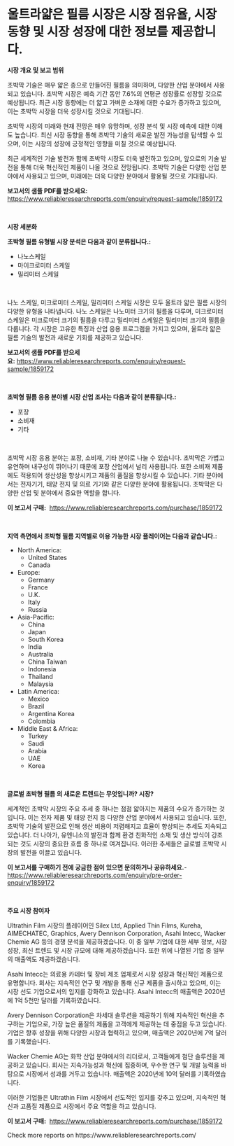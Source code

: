<p><h1>울트라얇은 필름 시장은 시장 점유율, 시장 동향 및 시장 성장에 대한 정보를 제공합니다.</h1></p><p><strong>시장 개요 및 보고 범위</strong></p>
<p><p>초박막 기술은 매우 얇은 층으로 만들어진 필름을 의미하며, 다양한 산업 분야에서 사용되고 있습니다. 초박막 시장은 예측 기간 동안 7.6%의 연평균 성장률로 성장할 것으로 예상됩니다. 최근 시장 동향에는 더 얇고 가벼운 소재에 대한 수요가 증가하고 있으며, 이는 초박막 시장을 더욱 성장시킬 것으로 기대됩니다.</p><p>초박막 시장의 미래와 현재 전망은 매우 유망하며, 성장 분석 및 시장 예측에 대한 이해도 높습니다. 최신 시장 동향을 통해 초박막 기술의 새로운 발전 가능성을 탐색할 수 있으며, 이는 시장의 성장에 긍정적인 영향을 미칠 것으로 예상됩니다.</p><p>최근 세계적인 기술 발전과 함께 초박막 시장도 더욱 발전하고 있으며, 앞으로의 기술 발전을 통해 더욱 혁신적인 제품이 나올 것으로 전망됩니다. 초박막 기술은 다양한 산업 분야에서 사용되고 있으며, 미래에는 더욱 다양한 분야에서 활용될 것으로 기대됩니다.</p></p>
<p><strong>보고서의 샘플 PDF를 받으세요:</strong> <a href="https://www.reliableresearchreports.com/enquiry/request-sample/1859172">https://www.reliableresearchreports.com/enquiry/request-sample/1859172</a></p>
<p>&nbsp;</p>
<p><strong>시장 세분화</strong></p>
<p><strong>초박형 필름 유형별 시장 분석은 다음과 같이 분류됩니다.:</strong></p>
<p><ul><li>나노스케일</li><li>마이크로미터 스케일</li><li>밀리미터 스케일</li></ul></p>
<p>&nbsp;</p>
<p><p>나노 스케일, 미크로미터 스케일, 밀리미터 스케일 시장은 모두 울트라 얇은 필름 시장의 다양한 유형을 나타냅니다. 나노 스케일은 나노미터 크기의 필름을 다루며, 미크로미터 스케일은 미크로미터 크기의 필름을 다루고 밀리미터 스케일은 밀리미터 크기의 필름을 다룹니다. 각 시장은 고유한 특징과 산업 응용 프로그램을 가지고 있으며, 울트라 얇은 필름 기술의 발전과 새로운 기회를 제공하고 있습니다.</p></p>
<p><strong>보고서의 샘플 PDF를 받으세요:</strong>&nbsp;<a href="https://www.reliableresearchreports.com/enquiry/request-sample/1859172">https://www.reliableresearchreports.com/enquiry/request-sample/1859172</a></p>
<p>&nbsp;</p>
<p><strong> 초박형 필름 응용 분야별 시장 산업 조사는 다음과 같이 분류됩니다.:</strong></p>
<p><ul><li>포장</li><li>소비재</li><li>기타</li></ul></p>
<p>&nbsp;</p>
<p><p>초박막 시장 응용 분야는 포장, 소비재, 기타 분야로 나눌 수 있습니다. 초박막은 가볍고 유연하며 내구성이 뛰어나기 때문에 포장 산업에서 널리 사용됩니다. 또한 소비재 제품에도 적용되어 생산성을 향상시키고 제품의 품질을 향상시킬 수 있습니다. 기타 분야에서는 전자기기, 태양 전지 및 의료 기기와 같은 다양한 분야에 활용됩니다. 초박막은 다양한 산업 및 분야에서 중요한 역할을 합니다.</p></p>
<p><strong>이 보고서 구매:</strong>&nbsp; <a href="https://www.reliableresearchreports.com/purchase/1859172">https://www.reliableresearchreports.com/purchase/1859172</a></p>
<p>&nbsp;</p>
<p><strong>지역 측면에서 초박형 필름 지역별로 이용 가능한 시장 플레이어는 다음과 같습니다.:</strong></p>
<p><ul>
    <li>
        North America:
        <ul>
            <li>United States</li>
            <li>Canada</li>
        </ul>
    </li>
    <li>
        Europe:
        <ul>
            <li>Germany</li>
            <li>France</li>
            <li>U.K.</li>
            <li>Italy</li>
            <li>Russia</li>
        </ul>
    </li>
    <li>
        Asia-Pacific:
        <ul>
            <li>China</li>
            <li>Japan</li>
            <li>South Korea</li>
            <li>India</li>
            <li>Australia</li>
            <li>China Taiwan</li>
            <li>Indonesia</li>
            <li>Thailand</li>
            <li>Malaysia</li>
        </ul>
    </li>
    <li>
        Latin America:
        <ul>
            <li>Mexico</li>
            <li>Brazil</li>
            <li>Argentina Korea</li>
            <li>Colombia</li>
        </ul>
    </li>
    <li>
        Middle East & Africa:
        <ul>
            <li>Turkey</li>
            <li>Saudi</li>
            <li>Arabia</li>
            <li>UAE</li>
            <li>Korea</li>
        </ul>
    </li>
    </ul></p>
<p>&nbsp;</p>
<p><strong>글로벌 초박형 필름 의 새로운 트렌드는 무엇입니까? 시장?</strong></p>
<p><p>세계적인 초박막 시장의 주요 추세 중 하나는 점점 얇아지는 제품의 수요가 증가하는 것입니다. 이는 전자 제품 및 태양 전지 등 다양한 산업 분야에서 사용되고 있습니다. 또한, 초박막 기술의 발전으로 인해 생산 비용이 저렴해지고 효율이 향상되는 추세도 지속되고 있습니다. 더 나아가, 유엔니소의 발전과 함께 환경 친화적인 소재 및 생산 방식이 강조되는 것도 시장의 중요한 흐름 중 하나로 여겨집니다. 이러한 추세들은 글로벌 초박막 시장의 발전을 이끌고 있습니다.</p></p>
<p><strong>이 보고서를 구매하기 전에 궁금한 점이 있으면 문의하거나 공유하세요.</strong>- <a href="https://www.reliableresearchreports.com/enquiry/pre-order-enquiry/1859172">https://www.reliableresearchreports.com/enquiry/pre-order-enquiry/1859172</a></p>
<p>&nbsp;</p>
<p><strong>주요 시장 참여자</strong></p>
<p><p>Ultrathin Film 시장의 플레이어인 Silex Ltd, Applied Thin Films, Kureha, AIMECHATEC, Graphics, Avery Dennison Corporation, Asahi Intecc, Wacker Chemie AG 등의 경쟁 분석을 제공하겠습니다. 이 중 일부 기업에 대한 세부 정보, 시장 성장, 최신 트렌드 및 시장 규모에 대해 제공하겠습니다. 또한 위에 나열된 기업 중 일부의 매출액도 제공하겠습니다.</p><p>Asahi Intecc는 의료용 카테터 및 장비 제조 업체로서 시장 성장과 혁신적인 제품으로 유명합니다. 회사는 지속적인 연구 및 개발을 통해 신규 제품을 출시하고 있으며, 이는 시장 선도 기업으로서의 입지를 강화하고 있습니다. Asahi Intecc의 매출액은 2020년에 1억 5천만 달러를 기록하였습니다.</p><p>Avery Dennison Corporation은 차세대 솔루션을 제공하기 위해 지속적인 혁신을 추구하는 기업으로, 가장 높은 품질의 제품을 고객에게 제공하는 데 중점을 두고 있습니다. 기업은 향후 성장을 위해 다양한 시장과 협력하고 있으며, 매출액은 2020년에 7억 달러를 기록했습니다.</p><p>Wacker Chemie AG는 화학 산업 분야에서의 리더로서, 고객들에게 첨단 솔루션을 제공하고 있습니다. 회사는 지속가능성과 혁신에 집중하며, 우수한 연구 및 개발 능력을 바탕으로 시장에서 성과를 거두고 있습니다. 매출액은 2020년에 10억 달러를 기록하였습니다.</p><p>이러한 기업들은 Ultrathin Film 시장에서 선도적인 입지를 갖추고 있으며, 지속적인 혁신과 고품질 제품으로 시장에서 주요 역할을 하고 있습니다.</p></p>
<p><strong>이 보고서 구매:</strong>&nbsp;&nbsp;<a href="https://www.reliableresearchreports.com/purchase/1859172">https://www.reliableresearchreports.com/purchase/1859172</a></p>
<p>Check more reports on https://www.reliableresearchreports.com/</p>
